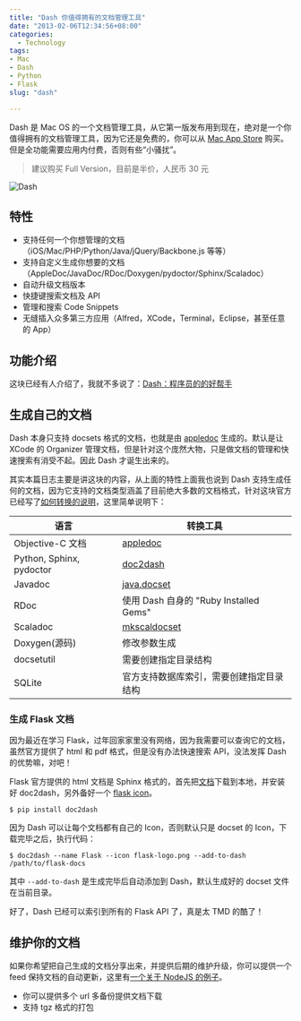 ```yaml
---
title: "Dash 你值得拥有的文档管理工具"
date: "2013-02-06T12:34:56+08:00"
categories:
  - Technology
tags:
- Mac
- Dash
- Python
- Flask
slug: "dash"

---
```


Dash 是 Mac OS 的一个文档管理工具，从它第一版发布用到现在，绝对是一个你值得拥有的文档管理工具，因为它还是免费的，你可以从 [Mac App Store](https://itunes.apple.com/cn/app/dash-docs-snippets/id458034879?mt=12) 购买。但是全功能需要应用内付费，否则有些“小骚扰”。

> 建议购买 Full Version，目前是半价，人民币 30 元

![Dash](http://a1.mzstatic.com/us/r1000/106/Purple/v4/14/50/16/14501624-f6fd-4dae-a2bf-187a5a6417de/icon.175x175-75.png)

## 特性

* 支持任何一个你想管理的文档（iOS/Mac/PHP/Python/Java/jQuery/Backbone.js 等等）
* 支持自定义生成你想要的文档（AppleDoc/JavaDoc/RDoc/Doxygen/pydoctor/Sphinx/Scaladoc）
* 自动升级文档版本
* 快捷键搜索文档及 API
* 管理和搜索 Code Snippets
* 无缝插入众多第三方应用（Alfred，XCode，Terminal，Eclipse，甚至任意的 App）

## 功能介绍

这块已经有人介绍了，我就不多说了：[Dash：程序员的的好帮手](http://scriptfans.iteye.com/blog/1543219)


## 生成自己的文档

Dash 本身只支持 docsets 格式的文档，也就是由 [appledoc](http://gentlebytes.com/appledoc/) 生成的。默认是让 XCode 的 Organizer 管理文档，但是针对这个庞然大物，只是做文档的管理和快速搜索有消受不起。因此 Dash 才诞生出来的。

其实本篇日志主要是讲这块的内容，从上面的特性上面我也说到 Dash 支持生成任何的文档，因为它支持的文档类型涵盖了目前绝大多数的文档格式，针对这块官方已经写了[如何转换的说明](http://kapeli.com/docsets)，这里简单说明下：

语言|转换工具
---|-----
Objective-C 文档|[appledoc](http://gentlebytes.com/appledoc-docs-examples-basic/)
Python, Sphinx, pydoctor|[doc2dash](http://pypi.python.org/pypi/doc2dash/)
Javadoc|[java.docset](http://kapeli.com/JavaDocset.zip)
RDoc|使用 Dash 自身的 "Ruby Installed Gems"
Scaladoc|[mkscaldocset](https://bitbucket.org/inkytonik/mkscaladocset)
Doxygen(源码)|修改参数生成
docsetutil|需要创建指定目录结构
SQLite|官方支持数据库索引，需要创建指定目录结构


### 生成 Flask 文档

因为最近在学习 Flask，过年回家家里没有网络，因为我需要可以查询它的文档，虽然官方提供了 html 和 pdf 格式，但是没有办法快速搜索 API，没法发挥 Dash 的优势嘛，对吧！

Flask 官方提供的 html 文档是 Sphinx 格式的，首先把[文档](http://flask.pocoo.org/docs/flask-docs.zip)下载到本地，并安装好 doc2dash，另外备好一个 [flask icon](https://bitbucket-assetroot.s3.amazonaws.com/c/photos/2011/Sep/30/flask-logo-2523728525-3_avatar.png)。

```
$ pip install doc2dash
```

因为 Dash 可以让每个文档都有自己的 Icon，否则默认只是 docset 的 Icon，下载完毕之后，执行代码：

```
$ doc2dash --name Flask --icon flask-logo.png --add-to-dash /path/to/flask-docs
```

其中 `--add-to-dash` 是生成完毕后自动添加到 Dash，默认生成好的 docset 文件在当前目录。

好了，Dash 已经可以索引到所有的 Flask API 了，真是太 TMD 的酷了！

## 维护你的文档

如果你希望把自己生成的文档分享出来，并提供后期的维护升级，你可以提供一个 feed 保持文档的自动更新，这里有[一个关于 NodeJS 的例子](http://kapeli.com/feeds/NodeJS.xml)。

* 你可以提供多个 url 多备份提供文档下载
* 支持 tgz 格式的打包

